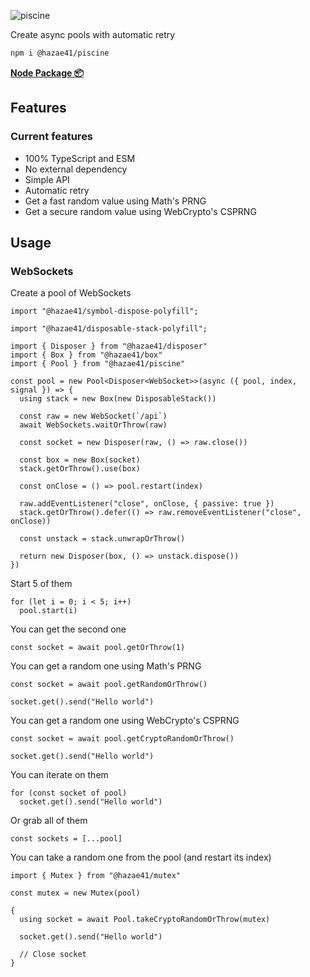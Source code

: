 ![piscine](https://user-images.githubusercontent.com/4405263/225078829-f9cbc271-1740-44b8-929c-802d0929fa5c.png)

Create async pools with automatic retry

```bash
npm i @hazae41/piscine
```

[**Node Package 📦**](https://www.npmjs.com/package/@hazae41/piscine)

## Features

### Current features
- 100% TypeScript and ESM
- No external dependency
- Simple API
- Automatic retry
- Get a fast random value using Math's PRNG
- Get a secure random value using WebCrypto's CSPRNG

## Usage

### WebSockets

Create a pool of WebSockets

```tsx
import "@hazae41/symbol-dispose-polyfill";

import "@hazae41/disposable-stack-polyfill";

import { Disposer } from "@hazae41/disposer"
import { Box } from "@hazae41/box"
import { Pool } from "@hazae41/piscine"

const pool = new Pool<Disposer<WebSocket>>(async ({ pool, index, signal }) => {
  using stack = new Box(new DisposableStack())

  const raw = new WebSocket(`/api`)
  await WebSockets.waitOrThrow(raw)

  const socket = new Disposer(raw, () => raw.close())

  const box = new Box(socket)
  stack.getOrThrow().use(box)

  const onClose = () => pool.restart(index)

  raw.addEventListener("close", onClose, { passive: true })
  stack.getOrThrow().defer(() => raw.removeEventListener("close", onClose))

  const unstack = stack.unwrapOrThrow()

  return new Disposer(box, () => unstack.dispose())
})
```

Start 5 of them

```tsx
for (let i = 0; i < 5; i++)
  pool.start(i)
```

You can get the second one

```tsx
const socket = await pool.getOrThrow(1)
```

You can get a random one using Math's PRNG

```tsx
const socket = await pool.getRandomOrThrow()

socket.get().send("Hello world")
```

You can get a random one using WebCrypto's CSPRNG

```tsx
const socket = await pool.getCryptoRandomOrThrow()

socket.get().send("Hello world")
```

You can iterate on them

```tsx
for (const socket of pool)
  socket.get().send("Hello world")
```

Or grab all of them

```tsx
const sockets = [...pool]
```

You can take a random one from the pool (and restart its index)

```tsx
import { Mutex } from "@hazae41/mutex"

const mutex = new Mutex(pool)

{
  using socket = await Pool.takeCryptoRandomOrThrow(mutex)

  socket.get().send("Hello world")

  // Close socket
}
```